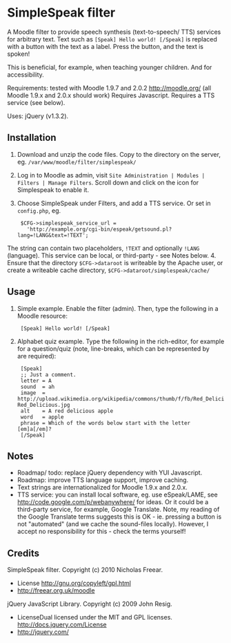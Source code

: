 <!-- -*- markdown -*- -->

SimpleSpeak filter
==================

A Moodle filter to provide speech synthesis (text-to-speech/ TTS) services for
arbitrary text. Text such as `[Speak] Hello world! [/Speak]` is replaced with
a button with the text as a label. Press the button, and the text is spoken!

This is beneficial, for example, when teaching younger children. And for
accessibility.

Requirements: tested with Moodle 1.9.7 and 2.0.2 <http://moodle.org/> (all Moodle
1.9.x and 2.0.x should work) Requires Javascript. Requires a TTS service (see below).

Uses:  jQuery (v1.3.2).

Installation
------------ 
1. Download and unzip the code files. Copy to the directory on the server,
  eg. `/var/www/moodle/filter/simplespeak/`
2. Log in to Moodle as admin, visit `Site Administration | Modules | Filters |
  Manage Filters`. Scroll down and click on the icon for Simplespeak to enable it.
3. Choose SimpleSpeak under Filters, and add a TTS service. Or set in `config.php`, eg.

        $CFG->simplespeak_service_url =
          'http://example.org/cgi-bin/espeak/getsound.pl?lang=!LANG&text=!TEXT';

  The string can contain two placeholders, `!TEXT` and optionally `!LANG` (language).
  This service can be local, or third-party - see Notes below.
4. Ensure that the directory `$CFG->dataroot` is writeable by the Apache user,
  or create a writeable cache directory, `$CFG->dataroot/simplespeak/cache/`

Usage
-----

1. Simple example. Enable the filter (admin). Then, type the following in a Moodle resource:

        [Speak] Hello world! [/Speak]
 
2. Alphabet quiz example. Type the following in the rich-editor, for example for a question/quiz (note, line-breaks, which can be represented by <br /> are required):

        [Speak]
        ;; Just a comment.
        letter = A
        sound  = ah
        image  = http://upload.wikimedia.org/wikipedia/commons/thumb/f/fb/Red_Delicious.jpg/240px-Red_Delicious.jpg
        alt    = A red delicious apple
        word   = apple
        phrase = Which of the words below start with the letter [em]a[/em]?
        [/Speak]

Notes
-----

* Roadmap/ todo: replace jQuery dependency with YUI Javascript.
* Roadmap: improve TTS language support, improve caching.
* Text strings are internationalized for Moodle 1.9.x and 2.0.x.
* TTS service: you can install local software, eg. use eSpeak/LAME, see
      <http://code.google.com/p/webanywhere/> for ideas.
  Or it could be a third-party service, for example, Google Translate.
  Note, my reading of the Google Translate terms suggests this is OK - 
  ie. pressing a button is not "automated" (and we cache the sound-files locally).
  However, I accept no responsibility for this - check the terms yourself!

Credits
-------
SimpleSpeak filter. Copyright (c) 2010 Nicholas Freear.

* License <http://gnu.org/copyleft/gpl.html>
* <http://freear.org.uk/moodle>

jQuery JavaScript Library. Copyright (c) 2009 John Resig.

 * LicenseDual licensed under the MIT and GPL licenses.
   <http://docs.jquery.com/License>
 * <http://jquery.com/>


